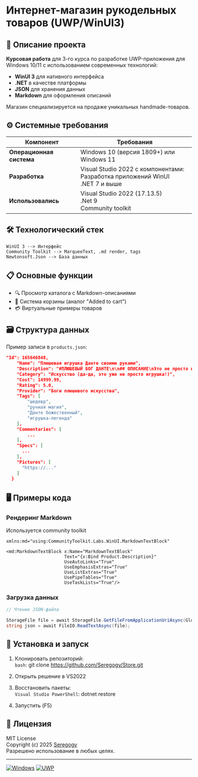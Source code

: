 ﻿# Интернет-магазин рукодельных товаров (UWP/WinUI3)

## 📝 Описание проекта
**Курсовая работа** для 3-го курса по разработке UWP-приложения для Windows 10/11 с использованием современных технологий:
- **WinUI 3** для нативного интерфейса
- **.NET** в качестве платформы
- **JSON** для хранения данных
- **Markdown** для оформления описаний

Магазин специализируется на продаже уникальных handmade-товаров.

## ⚙️ Системные требования
| Компонент | Требования |
|-----------|------------------------|
| **Операционная система** | Windows 10 (версия 1809+) или Windows 11 |
| **Разработка** | Visual Studio 2022 с компонентами: <br>Разработка приложений WinUI <br>.NET 7 и выше |
| **Использовались** | Visual Studio 2022 (17.13.5) <br>.Net 9 <br>Community toolkit |

## 🛠 Технологический стек
	WinUI 3 --> Интерфейс
	Community Toolkit --> MarqueeText, .md render, tags
	Newtonsoft.Json --> База данных

## 📋 Основные функции
- 🔍 Просмотр каталога с Markdown-описаниями
- 🛒 Система корзины (аналог "Added to cart")
- 💳 Виртуальные примеры товаров


## 🗃️ Структура данных
Пример записи в `products.json`:
```json
"Id": 165646848,
    "Name": "Плюшевая игрушка Данте своими руками",
    "Description": "#ПЛЮШЕВЫЙ БОГ ДАНТЕ\n\n## ОПИСАНИЕ\nЭто не просто игрушка - ...",
    "Category": "Искусство (да-да, это уже не просто игрушка!)",
    "Cost": 14999.99,
    "Rating": 5.0,
    "Provider": "Боги плюшевого искусства",
    "Tags": [ 
        "шедевр", 
        "ручная магия", 
        "Данте божественный", 
        "игрушка-легенда" 
    ],
    "Commentaries": [
        ...
    ],
    "Specs": [
      ...
    ],
    "Pictures": [
      "https://..."
    ]
  }
```

## 🖥️ Примеры кода
### Рендеринг Markdown
Используется community toolkit
```Xaml
xmlns:md="using:CommunityToolkit.Labs.WinUI.MarkdownTextBlock"

<md:MarkdownTextBlock x:Name="MarkdownTextBlock"
                      Text="{x:Bind Product.Description}"
                      UseAutoLinks="True"
                      UseEmphasisExtras="True"
                      UseListExtras="True"
                      UsePipeTables="True"
                      UseTaskLists="True"/>
```

### Загрузка данных
```csharp
// Чтение JSON-файла

StorageFile file = await StorageFile.GetFileFromApplicationUriAsync(GlobalConst.DEFAULT_PRODUCT_JSON_PATH);
string json = await FileIO.ReadTextAsync(file);
```

## 🚀 Установка и запуск
1. Клонировать репозиторий:\
    `bash`: git clone https://github.com/Seregogy/Store.git
  
2. Открыть решение в VS2022

3. Восстановить пакеты:\
    `Visual Studio PowerShell`: dotnet restore
  
4. Запустить (F5)

## 📜 Лицензия
MIT License\
Copyright (c) 2025 [Seregogy](https://github.com/Seregogy) \
Разрешено использование в любых целях.

---

[![Windows](https://img.shields.io/badge/Windows-10%2F11-0078D6?logo=windows)](https://www.microsoft.com/windows)
[![UWP](https://img.shields.io/badge/UWP-%20-blueviolet?logo=.net)](https://docs.microsoft.com/uwp)
